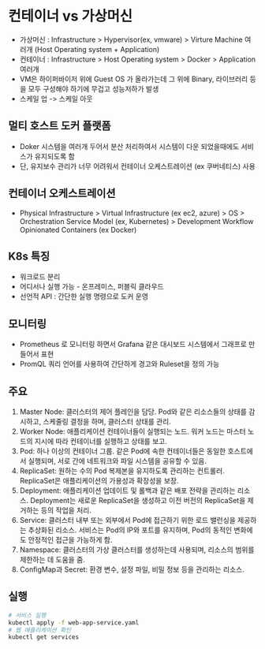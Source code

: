 
# 컨테이너 vs 가상머신
- 가상머신 : Infrastructure > Hypervisor(ex, vmware) > Virture Machine 여러개 (Host Operating system + Application) 
- 컨테이너 : Infrastructure > Host Operating system > Docker > Application 여러개
- VM은 하이퍼바이저 위에 Guest OS 가 올라가는데 그 위에 Binary, 라이브러리 등을 모두 구성해야 하기에 무겁고 성능저하가 발생
- 스케일 업 -> 스케일 아웃

## 멀티 호스트 도커 플랫폼
- Doker 시스템을 여러개 두어서 분산 처리하여서 시스템이 다운 되었을때에도 서비스가 유지되도록 함
- 단, 유지보수 관리가 너무 어려워서 컨테이너 오케스트레이션 (ex 쿠버네티스) 사용

## 컨테이너 오케스트레이션
- Physical Infrastructure > Virtual Infrastructure (ex ec2, azure) > OS > Orchestration Service Model (ex, Kubernetes) > Development Workflow Opinionated Containers (ex Docker)

## K8s 특징
- 워크로드 분리
- 어디서나 실행 가능 - 온프레미스, 퍼블릭 클라우드
- 선언적 API : 간단한 실행 명령으로 도커 운영

## 모니터링
- Prometheus 로 모니터링 하면서 Grafana 같은 대시보드 시스템에서 그래프로 만들어서 표현
- PromQL 쿼리 언어를 사용하여 간단하게 경고와 Ruleset을 정의 가능

## 주요 
1. Master Node: 클러스터의 제어 플레인을 담당. Pod와 같은 리소스들의 상태를 감시하고, 스케줄링 결정을 하며, 클러스터 상태를 관리.
2. Worker Node: 애플리케이션 컨테이너들이 실행되는 노드. 워커 노드는 마스터 노드의 지시에 따라 컨테이너를 실행하고 상태를 보고.
3. Pod: 하나 이상의 컨테이너 그룹. 같은 Pod에 속한 컨테이너들은 동일한 호스트에서 실행되며, 서로 간에 네트워크와 파일 시스템을 공유할 수 있음.
4. ReplicaSet: 원하는 수의 Pod 복제본을 유지하도록 관리하는 컨트롤러. ReplicaSet은 애플리케이션의 가용성과 확장성을 보장.
5. Deployment: 애플리케이션 업데이트 및 롤백과 같은 배포 전략을 관리하는 리소스. Deployment는 새로운 ReplicaSet을 생성하고 이전 버전의 ReplicaSet을 제거하는 등의 작업을 처리.
6. Service: 클러스터 내부 또는 외부에서 Pod에 접근하기 위한 로드 밸런싱을 제공하는 추상화된 리소스. 서비스는 Pod의 IP와 포트를 유지하며, Pod의 동적인 변화에도 안정적인 접근을 가능하게 함.
7. Namespace: 클러스터의 가상 클러스터를 생성하는데 사용되며, 리소스의 범위를 제한하는 데 도움을 줌.
8. ConfigMap과 Secret: 환경 변수, 설정 파일, 비밀 정보 등을 관리하는 리소스.


## 실행
```bash
# 서비스 실행
kubectl apply -f web-app-service.yaml
# 웹 애플리케이션 확인
kubectl get services
```
